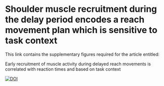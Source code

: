 # Shoulder muscle recruitment during the delay period encodes a reach movement plan which is sensitive to task context

This link contains the supplementary figures required for the article entitled:

Early recruitment of muscle activity during delayed reach movements is correlated with reaction times and based on task context

[![DOI](https://zenodo.org/badge/DOI/10.5281/zenodo.5919653.svg)](https://doi.org/10.5281/zenodo.5919653)
